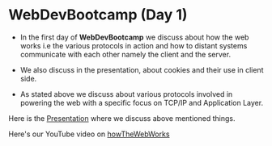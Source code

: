 # WebDevBootcamp (Day 1)

* In the first day of **WebDevBootcamp** we discuss about how the web works i.e the various protocols in action and how to distant systems communicate with each other namely the client and the server.

* We also discuss in the presentation, about cookies and their use in client side.

* As stated above we discuss about various protocols involved in powering the web with a specific focus on TCP/IP and Application Layer.

Here is the [Presentation](https://drive.google.com/file/d/12YkChUU-cm2IsbxoBgYi4ZYA1973JlJ4/view?usp=sharing) where we discuss above mentioned things.


Here's our YouTube video on [howTheWebWorks](https://youtu.be/SQ1FJD63F6Y)